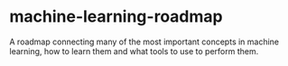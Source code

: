 # machine-learning-roadmap
A roadmap connecting many of the most important concepts in machine learning, how to learn them and what tools to use to perform them.
